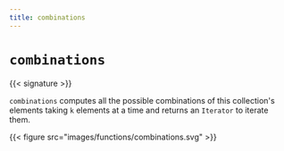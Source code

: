 ```yaml
---
title: combinations
---
```


# `combinations`

{{< signature >}}

`combinations` computes all the possible combinations of this collection's elements taking `k` elements at a time and returns an `Iterator` to iterate them.

{{< figure src="images/functions/combinations.svg" >}}
